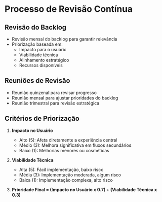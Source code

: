 # Processo de Revisão Contínua

## Revisão do Backlog

- Revisão mensal do backlog para garantir relevância
- Priorização baseada em:
  - Impacto para o usuário
  - Viabilidade técnica
  - Alinhamento estratégico
  - Recursos disponíveis

## Reuniões de Revisão

- Reunião quinzenal para revisar progresso
- Reunião mensal para ajustar prioridades do backlog
- Reunião trimestral para revisão estratégica

## Critérios de Priorização

1. **Impacto no Usuário**
   - Alto (5): Afeta diretamente a experiência central
   - Médio (3): Melhora significativa em fluxos secundários
   - Baixo (1): Melhorias menores ou cosméticas

2. **Viabilidade Técnica**
   - Alta (5): Fácil implementação, baixo risco
   - Média (3): Implementação moderada, algum risco
   - Baixa (1): Implementação complexa, alto risco

3. **Prioridade Final = (Impacto no Usuário x 0.7) + (Viabilidade Técnica x 0.3)** 